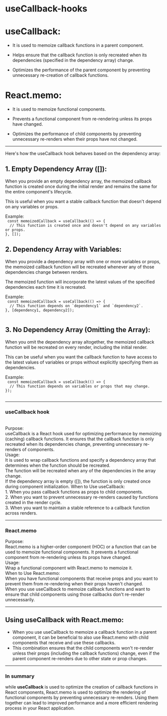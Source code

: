 # useCallback-hooks

<h1>useCallback:</h1>
<ul>
 <li>
  
It is used to memoize callback functions in a parent component.
 </li>
 <li>
  
Helps ensure that the callback function is only recreated when its dependencies (specified in the dependency array) change.
 </li>
 <li>
  
Optimizes the performance of the parent component by preventing unnecessary re-creation of callback functions.
 </li>
</ul>

<h1>React.memo:</h1>

<ul>
 <li>
  
It is used to memoize functional components.
 </li>
 <li>
  
Prevents a functional component from re-rendering unless its props have changed.
 </li>
 <li>
  
Optimizes the performance of child components by preventing unnecessary re-renders when their props have not changed.
 </li>
</ul>

<hr/>
<p>
 
Here's how the useCallback hook behaves based on the dependency array:
</p>

<h2>
 1. Empty Dependency Array ([]):
</h2>
<p>
 
When you provide an empty dependency array, the memoized callback function is created once during the initial render and remains the same for the entire component's lifecycle.
</p>
<p>
This is useful when you want a stable callback function that doesn't depend on any variables or props.
</p>
 Example:
<code>
 const memoizedCallback = useCallback(() => {
  // This function is created once and doesn't depend on any variables or props.
}, []);
</code>

<h2>2. Dependency Array with Variables:</h2>

<p>When you provide a dependency array with one or more variables or props, the memoized callback function will be recreated whenever any of those dependencies change between renders.</p>
<p>The memoized function will incorporate the latest values of the specified dependencies each time it is recreated.</p>
Example:
<code>
 const memoizedCallback = useCallback(() => {
  // This function depends on `dependency1` and `dependency2`.
}, [dependency1, dependency2]);

</code>

<h2>3. No Dependency Array (Omitting the Array):</h2>

<p>When you omit the dependency array altogether, the memoized callback function will be recreated on every render, including the initial render.</p>
<p>This can be useful when you want the callback function to have access to the latest values of variables or props without explicitly specifying them as dependencies.</p>
Example:
<code>
 const memoizedCallback = useCallback(() => {
  // This function depends on variables or props that may change.
});

</code>
<hr/>
 <h3>useCallback hook</h3>
 <p>
        <br /> Purpose:
        <br />
        useCallback is a React hook used for optimizing performance by memoizing
        (caching) callback functions. It ensures that the callback function is
        only recreated when its dependencies change, preventing unnecessary
        re-renders of components.
        <br /> Usage:
        <br /> It is used to wrap callback functions and specify a dependency
        array that determines when the function should be recreated.
        <br />
        The function will be recreated when any of the dependencies in the array
        change.
        <br />
        If the dependency array is empty ([]), the function is only created once
        during component initialization. When to Use useCallback:
        <br />
        1. When you pass callback functions as props to child components.
        <br /> 2. When you want to prevent unnecessary re-renders caused by
        functions created in the render cycle.
        <br /> 3. When you want to maintain a stable reference to a callback
        function across renders.
      </p>
      <hr />
      <h3>React.memo</h3>
      <p>
        Purpose:
        <br /> React.memo is a higher-order component (HOC) or a function that
        can be used to memoize functional components. It prevents a functional
        component from re-rendering unless its props have changed.
        <br />
        Usage: <br /> Wrap a functional component with React.memo to memoize it.
        <br />
        When to Use React.memo:
        <br />
        When you have functional components that receive props and you want to
        prevent them from re-rendering when their props haven't changed.
        <br />
        When you use useCallback to memoize callback functions and want to
        ensure that child components using those callbacks don't re-render
        unnecessarily.
      </p>
      <hr />
      <h2>Using useCallback with React.memo:</h2>
      <p>
        <ul>
          <li>
            When you use useCallback to memoize a callback function in a parent
            component, it can be beneficial to also use React.memo with child
            components that receive and use these callbacks.
          </li>
          <li>
            This combination ensures that the child components won't re-render
            unless their props (including the callback functions) change, even
            if the parent component re-renders due to other state or prop
            changes.
          </li>
        </ul>
      </p>
      <hr />
      <h3>In summary</h3>
      <p>
        while <b>useCallback</b> is used to optimize the creation of callback
        functions in React components, React.memo is used to optimize the
        rendering of functional components by preventing unnecessary re-renders.
        Using them together can lead to improved performance and a more
        efficient rendering process in your React application.
      </p>
